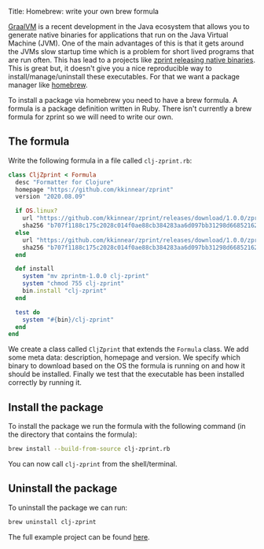 Title: Homebrew: write your own brew formula

[GraalVM](https://www.graalvm.org/) is a recent development in the Java ecosystem that allows you to generate native binaries for applications that run on the Java Virtual Machine (JVM). One of the main advantages of this is that it gets around the JVMs slow startup time which is a problem for short lived programs that are run often. This has lead to a projects like [zprint releasing native binaries](https://github.com/kkinnear/zprint/releases/tag/1.0.0). This is great but, it doesn't give you a nice reproducible way to install/manage/uninstall these executables. For that we want a package manager like [homebrew](https://brew.sh/).

To install a package via homebrew you need to have a brew formula. A formula is a package definition written in Ruby. There isn't currently a brew formula for zprint so we will need to write our own.

## The formula

Write the following formula in a file called `clj-zprint.rb`:

```Ruby
class CljZprint < Formula
  desc "Formatter for Clojure"
  homepage "https://github.com/kkinnear/zprint"
  version "2020.08.09"

  if OS.linux?
    url "https://github.com/kkinnear/zprint/releases/download/1.0.0/zprintl-1.0.0"
    sha256 "b707f1188c175c2028c014f0ae88cb384283aa6d097bb31298d66852162581b1"
  else
    url "https://github.com/kkinnear/zprint/releases/download/1.0.0/zprintm-1.0.0"
    sha256 "b707f1188c175c2028c014f0ae88cb384283aa6d097bb31298d66852162581b1"
  end

  def install
    system "mv zprintm-1.0.0 clj-zprint"
    system "chmod 755 clj-zprint"
    bin.install "clj-zprint"
  end

  test do
    system "#{bin}/clj-zprint"
  end
end
```

We create a class called `CljZprint` that extends the `Formula` class. We add some meta data: description, homepage and version. We specify which binary to download based on the OS the formula is running on and how it should be installed.
Finally we test that the executable has been installed correctly by running it.

## Install the package

To install the package we run the formula with the following command (in the directory that contains the formula):

```bash
brew install --build-from-source clj-zprint.rb
```

You can now call `clj-zprint` from the shell/terminal.

## Uninstall the package

To uninstall the package we can run:

```bash
brew uninstall clj-zprint
```

The full example project can be found
[here](https://github.com/andersmurphy/clj-cookbook/blob/master/brew-formulae/README.md).
